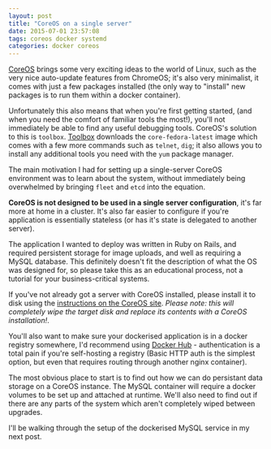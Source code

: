 ```yaml
---
layout: post
title: "CoreOS on a single server"
date: 2015-07-01 23:57:08
tags: coreos docker systemd
categories: docker coreos
---
```

[CoreOS][coreos] brings some very exciting ideas to the world of Linux, such as
the very nice auto-update features from ChromeOS; it's also very minimalist,
it comes with just a few packages installed (the only way to "install" new
packages is to run them within a docker container).

Unfortunately this also means that when you're first getting started, (and when
you need the comfort of familiar tools the most!), you'll not immediately be
able to find any useful debugging tools. CoreOS's solution to this is
`toolbox`. [Toolbox][toolbox] downloads the `core-fedora-latest` image which
comes with a few more commands such as `telnet`, `dig`; it also allows you to
install any additional tools you need with the `yum` package manager.

The main motivation I had for setting up a single-server CoreOS environment was
to learn about the system, without immediately being overwhelmed by bringing
`fleet` and `etcd` into the equation.

**CoreOS is not designed to be used in a single server configuration**, it's far
more at home in a cluster. It's also far easier to configure if you're application is
essentially stateless (or has it's state is delegated to another server).

The application I wanted to deploy was written in Ruby on Rails, and required
persistent storage for image uploads, and well as requiring a MySQL database.
This definitely doesn't fit the description of what the OS was designed for, so
please take this as an educational process, not a tutorial for your
business-critical systems.

<!-- *This guide assumes that you already have some understanding of docker, and that
you also have a dockerised application which you're hoping to deploy.* -->

If you've not already got a server with CoreOS installed, please install it to
disk using the [instructions on the CoreOS site][coreos-install]. *Please note:
this will completely wipe the target disk and replace its contents with a CoreOS
installation!*.

You'll also want to make sure your dockerised application is in a docker
registry somewhere, I'd recommend using [Docker Hub][dockerhub] - authentication
is a total pain if you're self-hosting a registry (Basic HTTP auth is the
simplest option, but even that requires routing through another nginx container).

The most obvious place to start is to find out how we can do persistant data
storage on a CoreOS instance. The MySQL container will require a docker volumes
to be set up and attached at runtime. We'll also need to find out if there are
any parts of the system which aren't completely wiped between upgrades.

I'll be walking through the setup of the dockerised MySQL service in my next post.

[coreos]: https://coreos.com/ "CoreOS"
[toolbox]: https://coreos.com/docs/cluster-management/debugging/install-debugging-tools/#quick-debugging "CoreOS toolbox"
[coreos-install]: https://coreos.com/docs/running-coreos/bare-metal/installing-to-disk/ "Installing CoreOS to disk"
[dockerhub]: https://hub.docker.com/ "Docker's official registry service"
